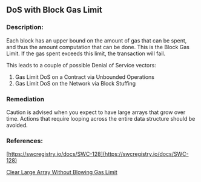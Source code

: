 ## DoS with Block Gas Limit

### Description:
Each block has an upper bound on the amount of gas that can be spent, and thus the amount computation that can be done. This is the Block Gas Limit. If the gas spent exceeds this limit, the transaction will fail. 

This leads to a couple of possible Denial of Service vectors:

1. Gas Limit DoS on a Contract via Unbounded Operations
2. Gas Limit DoS on the Network via Block Stuffing

### Remediation
Caution is advised when you expect to have large arrays that grow over time. Actions that require looping across the entire data structure should be avoided.

### References:
[https://swcregistry.io/docs/SWC-128](https://swcregistry.io/docs/SWC-128)

[Clear Large Array Without Blowing Gas Limit](https://ethereum.stackexchange.com/questions/3373/how-to-clear-large-arrays-without-blowing-the-gas-limit)